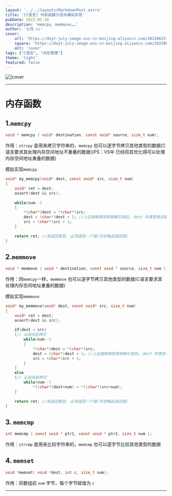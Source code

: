 ```yaml
---
layout: '../../layouts/MarkdownPost.astro'
title: '[C语言] 内存函数介绍与模拟实现'
pubDate: 2022-02-16
description: 'memcpy、memmove……'
author: '七月.cc'
cover:
    url: 'https://dxyt-july-image.oss-cn-beijing.aliyuncs.com/202306251812215.png'
    square: 'https://dxyt-july-image.oss-cn-beijing.aliyuncs.com/202306251812215.png'
    alt: 'cover'
tags: ["C语言", "内存管理"]
theme: 'light'
featured: false
---
```


![|cover](https://dxyt-july-image.oss-cn-beijing.aliyuncs.com/202307061534660.png)

---

# 内存函数

## 1.`memcpy`

```c
void * memcpy ( void* destination, const void* source, size_t num);
```

作用：`strcpy` 是用来拷贝字符串的，`memcpy` 也可以逐字节拷贝其他类型的数据(C语言要求其处理内存空间地址不重叠的数据)(PS：VS中 已经将其优化得可以处理内存空间地址重叠的数据)

模拟实现`memcpy`

```c
void* my_memcpy(void* dest, const void* src, size_t num)
{
    void* ret = dest;
    assert(dest && src);
    
    while(num--)
    {
        *(char*)dest = *(char*)src;
        dest = (char*)dest + 1;	//上边强制类型转换解引用后, dest 的类型依旧是 void*, 无法直接加加, 所以依旧需要强制类型转换
        src = (char*)src + 1;
    }
    
    return ret; //有返回类型, 必须返回一个值(可忽略此返回值)
}
```

## 2.`memmove`

```c
void * memmove ( void * destination, const void * source, size_t num );
```

作用：同`memcpy`一样，`memmove` 也可以逐字节拷贝其他类型的数据(C语言要求其处理内存空间地址重叠的数据)

模拟实现`memmove`

```c
void* my_memmove(void* dest, const void* src, size_t num)
{
    void* ret = dest;
    assert(dest && src);
    
    if(dest < src)
    {// 从前向后拷贝
        while(num--)
    	{
        	*(char*)dest = *(char*)src;
        	dest = (char*)dest + 1;	//上边强制类型转换解引用后, dest 的类型依旧是 void*, 无法直接加加, 所以依旧需要强制类型转换
        	src = (char*)src + 1;
    	}
    }
    else
    {// 从后向前拷贝
        while(num--)
        	*((char*)dest+num) = *((char*)src+num);
    }
    
    return ret; //有返回类型, 必须返回一个值(可忽略此返回值)
}
```

## 3. `memcmp`

```c
int memcmp ( const void * ptr1, const void * ptr2, size_t num );
```

作用：`strcmp` 是用来比较字符串的，`memcmp` 也可以逐字节比较其他类型的数据

## 4. `memset`

```c
void *memset( void *dest, int c, size_t num);
```

作用：将数组前 `num` 字节，每个字节赋值为 `c`

---------------------

